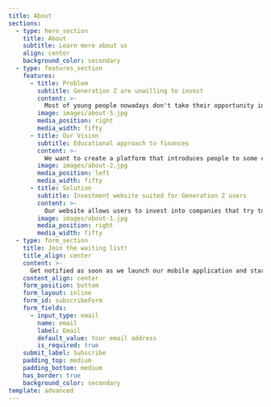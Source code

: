 ```yaml
---
title: About
sections:
  - type: hero_section
    title: About
    subtitle: Learn more about us
    align: center
    background_color: secondary
  - type: features_section
    features:
      - title: Problem
        subtitle: Generation Z are unwilling to invest
        content: >-
          Most of young people nowadays don't take their opportunity in investing. They often don't realise that their savings lose value over time due to inflation. Later on they regret not having invested earlier in their lives.
        image: images/about-5.jpg
        media_position: right
        media_width: fifty
      - title: Our Vision
        subtitle: Educational approach to finances
        content: >-
          We want to create a platform that introduces people to some crucial investment strategies. Not only we aim to teach them how to make better use of their savings, but also allow freedom of choice between which companies users can invest in.
        image: images/about-2.jpg
        media_position: left
        media_width: fifty
      - title: Solution
        subtitle: Investment website suited for Generation Z users
        content: >-
          Our website allows users to invest into companies that try to overcome most relevant global issues.
        image: images/about-1.jpg
        media_position: right
        media_width: fifty
  - type: form_section
    title: Join the waiting list!
    title_align: center
    content: >-
      Get notified as soon as we launch our mobile application and start your investment journey.
    content_align: center
    form_position: bottom
    form_layout: inline
    form_id: subscribeForm
    form_fields:
      - input_type: email
        name: email
        label: Email
        default_value: Your email address
        is_required: true
    submit_label: Subscribe
    padding_top: medium
    padding_bottom: medium
    has_border: true
    background_color: secondary
template: advanced
---
```


